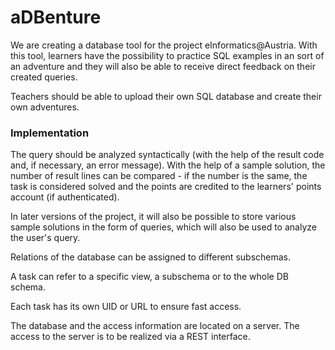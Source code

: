 <h1> aDBenture </h1>
We are creating a database tool for the project eInformatics@Austria. With this tool, learners have the possibility to practice SQL examples in an sort of an adventure and they will also be able to receive direct feedback on their created queries.

Teachers should be able to upload their own SQL database and create their own adventures.

<h3> Implementation </h3>
The query should be analyzed syntactically (with the help of the result code and, if necessary, an error message). With the help of a sample solution, the number of result lines can be compared - if the number is the same, the task is considered solved and the points are credited to the learners' points account (if authenticated).

In later versions of the project, it will also be possible to store various sample solutions in the form of queries, which will also be used to analyze the user's query.

Relations of the database can be assigned to different subschemas.

A task can refer to a specific view, a subschema or to the whole DB schema.

Each task has its own UID or URL to ensure fast access.

The database and the access information are located on a server. The access to the server is to be realized via a REST interface.

